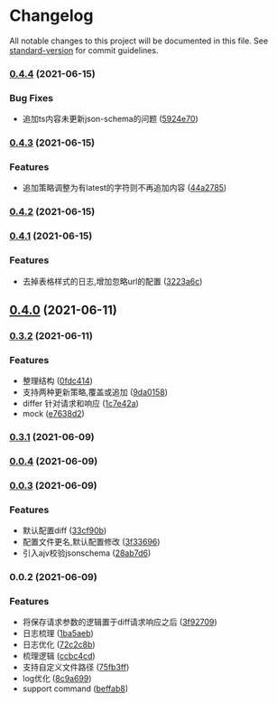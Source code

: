 # Changelog

All notable changes to this project will be documented in this file. See [standard-version](https://github.com/conventional-changelog/standard-version) for commit guidelines.

### [0.4.4](http://gitlab.haochang.tv/web-frontend/API-types-automatic-converter/compare/v0.4.3...v0.4.4) (2021-06-15)


### Bug Fixes

* 追加ts内容未更新json-schema的问题 ([5924e70](http://gitlab.haochang.tv/web-frontend/API-types-automatic-converter/commit/5924e701f2239352a83ad77e44723846183d54bd))

### [0.4.3](http://gitlab.haochang.tv/web-frontend/API-types-automatic-converter/compare/v0.4.2...v0.4.3) (2021-06-15)


### Features

* 追加策略调整为有latest的字符则不再追加内容 ([44a2785](http://gitlab.haochang.tv/web-frontend/API-types-automatic-converter/commit/44a2785a69a9ae9cc2c16f7433d908c79d11b086))

### [0.4.2](http://gitlab.haochang.tv/web-frontend/API-types-automatic-converter/compare/v0.4.1...v0.4.2) (2021-06-15)

### [0.4.1](http://gitlab.haochang.tv/web-frontend/API-types-automatic-converter/compare/v0.4.0...v0.4.1) (2021-06-15)


### Features

* 去掉表格样式的日志,增加忽略url的配置 ([3223a6c](http://gitlab.haochang.tv/web-frontend/API-types-automatic-converter/commit/3223a6cebe52a833dd68929ab9a16dd792996b90))

## [0.4.0](http://gitlab.haochang.tv/web-frontend/API-types-automatic-converter/compare/v0.3.2...v0.4.0) (2021-06-11)

### [0.3.2](http://gitlab.haochang.tv/web-frontend/API-types-automatic-converter/compare/v0.3.1...v0.3.2) (2021-06-11)


### Features

* 整理结构 ([0fdc414](http://gitlab.haochang.tv/web-frontend/API-types-automatic-converter/commit/0fdc414f4a89ce482d98d987506227c81c23b98b))
* 支持两种更新策略,覆盖或追加 ([9da0158](http://gitlab.haochang.tv/web-frontend/API-types-automatic-converter/commit/9da015875d30b9e1bad95e43bdddbe9ca0dc69bf))
* differ 针对请求和响应 ([1c7e42a](http://gitlab.haochang.tv/web-frontend/API-types-automatic-converter/commit/1c7e42a10999f0598b577f73af0b72c09e527b0c))
* mock ([e7638d2](http://gitlab.haochang.tv/web-frontend/API-types-automatic-converter/commit/e7638d28843350d96ea60b07bab21d4cb32ced99))

### [0.3.1](http://gitlab.haochang.tv/web-frontend/API-types-automatic-converter/compare/v0.0.4...v0.3.1) (2021-06-09)

### [0.0.4](http://gitlab.haochang.tv/web-frontend/API-types-automatic-converter/compare/v0.0.3...v0.0.4) (2021-06-09)

### [0.0.3](http://gitlab.haochang.tv/web-frontend/API-types-automatic-converter/compare/v0.0.2...v0.0.3) (2021-06-09)


### Features

* 默认配置diff ([33cf90b](http://gitlab.haochang.tv/web-frontend/API-types-automatic-converter/commit/33cf90b14d635c81198921a12cc5cd49117ca456))
* 配置文件更名,默认配置修改 ([3f33696](http://gitlab.haochang.tv/web-frontend/API-types-automatic-converter/commit/3f336969bac8e963a6b79ccfc5d1db49dedd2e3b))
* 引入ajv校验jsonschema ([28ab7d6](http://gitlab.haochang.tv/web-frontend/API-types-automatic-converter/commit/28ab7d6e8849d92fca77390c612ee54000b0ed96))

### 0.0.2 (2021-06-09)


### Features

* 将保存请求参数的逻辑置于diff请求响应之后 ([3f92709](http://gitlab.haochang.tv/web-frontend/API-types-automatic-converter/commit/3f9270969ceb42242005db4e258813702d3d3d53))
* 日志梳理 ([1ba5aeb](http://gitlab.haochang.tv/web-frontend/API-types-automatic-converter/commit/1ba5aeb57351a1342d75be21c9ecdafb114a4f3e))
* 日志优化 ([72c2c8b](http://gitlab.haochang.tv/web-frontend/API-types-automatic-converter/commit/72c2c8b457e2d2a340d76acd1a640bfce6362219))
* 梳理逻辑 ([ccbc4cd](http://gitlab.haochang.tv/web-frontend/API-types-automatic-converter/commit/ccbc4cd76713cd150d39be6b6abb9b679ba93ba1))
* 支持自定义文件路径 ([75fb3ff](http://gitlab.haochang.tv/web-frontend/API-types-automatic-converter/commit/75fb3ffaa423083fda5af1ec655491ec0780408a))
* log优化 ([8c9a699](http://gitlab.haochang.tv/web-frontend/API-types-automatic-converter/commit/8c9a699440a2d32ea332602176ce3f9e1fd0b529))
* support command ([beffab8](http://gitlab.haochang.tv/web-frontend/API-types-automatic-converter/commit/beffab8d5c483b767fedbb334545778562bafa70))
